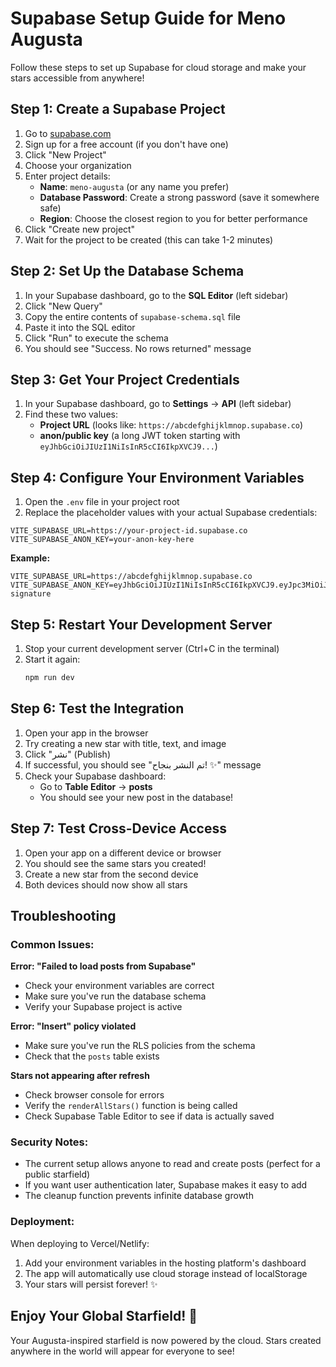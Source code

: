 # Supabase Setup Guide for Meno Augusta

Follow these steps to set up Supabase for cloud storage and make your stars accessible from anywhere!

## Step 1: Create a Supabase Project

1. Go to [supabase.com](https://supabase.com)
2. Sign up for a free account (if you don't have one)
3. Click "New Project"
4. Choose your organization
5. Enter project details:
   - **Name**: `meno-augusta` (or any name you prefer)
   - **Database Password**: Create a strong password (save it somewhere safe)
   - **Region**: Choose the closest region to you for better performance
6. Click "Create new project"
7. Wait for the project to be created (this can take 1-2 minutes)

## Step 2: Set Up the Database Schema

1. In your Supabase dashboard, go to the **SQL Editor** (left sidebar)
2. Click "New Query"
3. Copy the entire contents of `supabase-schema.sql` file
4. Paste it into the SQL editor
5. Click "Run" to execute the schema
6. You should see "Success. No rows returned" message

## Step 3: Get Your Project Credentials

1. In your Supabase dashboard, go to **Settings** → **API** (left sidebar)
2. Find these two values:
   - **Project URL** (looks like: `https://abcdefghijklmnop.supabase.co`)
   - **anon/public key** (a long JWT token starting with `eyJhbGciOiJIUzI1NiIsInR5cCI6IkpXVCJ9...`)

## Step 4: Configure Your Environment Variables

1. Open the `.env` file in your project root
2. Replace the placeholder values with your actual Supabase credentials:

```env
VITE_SUPABASE_URL=https://your-project-id.supabase.co
VITE_SUPABASE_ANON_KEY=your-anon-key-here
```

**Example:**
```env
VITE_SUPABASE_URL=https://abcdefghijklmnop.supabase.co
VITE_SUPABASE_ANON_KEY=eyJhbGciOiJIUzI1NiIsInR5cCI6IkpXVCJ9.eyJpc3MiOiJzdXBhYmFzZSIsInJlZiI6ImFiY2RlZmdoaWprbG1ub3AiLCJyb2xlIjoiYW5vbiIsImlhdCI6MTYzNjU1MDgzMSwiZXhwIjoxOTUyMTI2ODMxfQ.example-signature
```

## Step 5: Restart Your Development Server

1. Stop your current development server (Ctrl+C in the terminal)
2. Start it again:
   ```bash
   npm run dev
   ```

## Step 6: Test the Integration

1. Open your app in the browser
2. Try creating a new star with title, text, and image
3. Click "نشر" (Publish)
4. If successful, you should see "تم النشر بنجاح! ✨" message
5. Check your Supabase dashboard:
   - Go to **Table Editor** → **posts**
   - You should see your new post in the database!

## Step 7: Test Cross-Device Access

1. Open your app on a different device or browser
2. You should see the same stars you created!
3. Create a new star from the second device
4. Both devices should now show all stars

## Troubleshooting

### Common Issues:

**Error: "Failed to load posts from Supabase"**
- Check your environment variables are correct
- Make sure you've run the database schema
- Verify your Supabase project is active

**Error: "Insert" policy violated**
- Make sure you've run the RLS policies from the schema
- Check that the `posts` table exists

**Stars not appearing after refresh**
- Check browser console for errors
- Verify the `renderAllStars()` function is being called
- Check Supabase Table Editor to see if data is actually saved

### Security Notes:

- The current setup allows anyone to read and create posts (perfect for a public starfield)
- If you want user authentication later, Supabase makes it easy to add
- The cleanup function prevents infinite database growth

### Deployment:

When deploying to Vercel/Netlify:
1. Add your environment variables in the hosting platform's dashboard
2. The app will automatically use cloud storage instead of localStorage
3. Your stars will persist forever! ✨

## Enjoy Your Global Starfield! 🌟

Your Augusta-inspired starfield is now powered by the cloud. Stars created anywhere in the world will appear for everyone to see!

